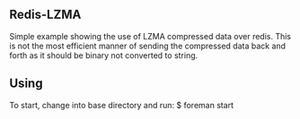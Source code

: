 ## Redis-LZMA

Simple example showing the use of LZMA compressed data over redis. This is not the most efficient manner of sending the compressed data back and forth as it should be binary not converted to string.

## Using

To start, change into base directory and run:
  $ foreman start
